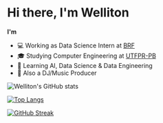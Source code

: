 # Hi there, I'm Welliton

**I'm**
- 💻 Working as Data Science Intern at [BRF](https://www.brf-global.com/)
- 🎓 Studying Computer Engineering at [UTFPR-PB](http://www.utfpr.edu.br/)
- 📖 Learning AI, Data Science & Data Engineering
- 🎹 Also a DJ/Music Producer

![Welliton's GitHub stats](https://github-readme-stats.vercel.app/api?username=whoiswelliton&show_icons=true&&count_private=true&theme=react)

[![Top Langs](https://github-readme-stats.vercel.app/api/top-langs/?username=whoiswelliton&layout=compact&theme=react)](https://github.com/anuraghazra/github-readme-stats)


[![GitHub Streak](http://github-readme-streak-stats.herokuapp.com?user=whoiswelliton&theme=react)](https://git.io/streak-stats)


<!--
**whoiswelliton/whoiswelliton** is a ✨ _special_ ✨ repository because its `README.md` (this file) appears on your GitHub profile.

Here are some ideas to get you started:

- 🔭 Working as Data Science Intern at BRF
- 🔭 Studying Computer Engineering at UTFPR-PB
- 🌱 Learning AI and Data Science
- 📫 How to reach me: 
-->
